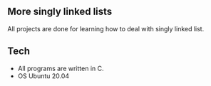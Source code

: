 ## More singly linked lists
All projects are done for learning how to deal with singly linked list.

## Tech
* All programs are written in C.
* OS Ubuntu 20.04

